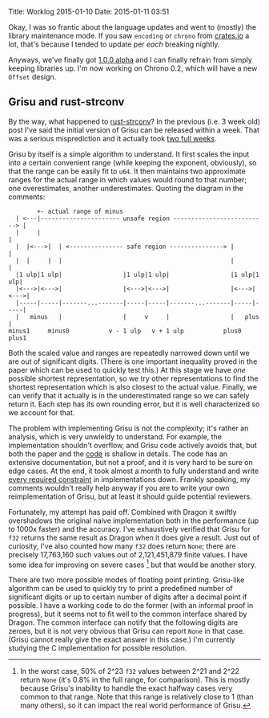 Title: Worklog 2015-01-10
Date: 2015-01-11 03:51

Okay, I was so frantic about the language updates and
went to (mostly) the library maintenance mode.
If you saw `encoding` or `chrono` from [crates.io] a lot,
that's because I tended to update per *each* breaking nightly.

Anyways, we've finally got [1.0.0 alpha] and
I can finally refrain from simply keeping libraries up.
I'm now working on Chrono 0.2, which will have a new `Offset` design.

[crates.io]: https://crates.io/
[1.0.0 alpha]: http://blog.rust-lang.org/2015/01/09/Rust-1.0-alpha.html

## Grisu and rust-strconv

By the way, what happened to [rust-strconv]?
In the previous (i.e. 3 week old) post
I've said the initial version of Grisu can be released within a week.
That was a serious misprediction and it actually took [two full weeks].

[rust-strconv]: https://github.com/lifthrasiir/rust-strconv/
[two full weeks]: https://github.com/lifthrasiir/rust-strconv/commit/81e4f157b90191ef335c2ad692e7ebd34221a367

Grisu by itself is a simple algorithm to understand.
It first scales the input into a certain convenient range
(while keeping the exponent, obviously),
so that the range can be easily fit to `u64`.
It then maintains two approximate ranges
for the actual range in which values would round to that number;
one overestimates, another underestimates.
Quoting the diagram in the comments:

~~~~
        +- actual range of minus
  | <---|---------------------- unsafe region --------------------------> |
  |     |                                                                 |
  |  |<--->|  | <--------------- safe region ---------------> |           |
  |  |     |  |                                               |           |
  |1 ulp|1 ulp|                 |1 ulp|1 ulp|                 |1 ulp|1 ulp|
  |<--->|<--->|                 |<--->|<--->|                 |<--->|<--->|
  |-----|-----|-------...-------|-----|-----|-------...-------|-----|-----|
  |   minus   |                 |     v     |                 |   plus    |
minus1     minus0           v - 1 ulp   v + 1 ulp           plus0       plus1
~~~~

Both the scaled value and ranges are repeatedly narrowed down
until we are out of significant digits.
(There is one important inequality proved in the paper
which can be used to quickly test this.)
At this stage we have *one* possible shortest representation,
so we try other representations to find the shortest representation
which is also closest to the actual value.
Finally, we can verify that it actually is in the underestimated range
so we can safely return it.
Each step has its own rounding error,
but it is well characterized so we account for that.

The problem with implementing Grisu is not the complexity;
it's rather an analysis, which is very unwieldy to understand.
For example, the implementation shouldn't overflow,
and Grisu code actively avoids that,
but both the paper and the [code][fast-dtoa] is shallow in details.
The code has an extensive documentation, but not a proof,
and it is very hard to be sure on edge cases.
At the end, it took almost a month to fully understand and write
[every required constraint][format_shortest_opt] in implementations down.
Frankly speaking, my comments wouldn't really help anyway
if you are to write your own reimplementation of Grisu,
but at least it should guide potential reviewers.

[fast-dtoa]: https://github.com/v8/v8-git-mirror/blob/master/src/fast-dtoa.cc
[format_shortest_opt]: https://github.com/lifthrasiir/rust-strconv/blob/5cbbb53/src/flt2dec/strategy/grisu.rs#L212-L476

Fortunately, my attempt has paid off.
Combined with Dragon it swiftly overshadows the original naive implementation
both in the performance (up to 1000x faster) and the accuracy.
I've exhaustively verified that
Grisu for `f32` returns the same result as Dragon when it does give a result.
Just out of curiosity, I've also counted how many `f32` does return `None`;
there are precisely 17,763,160 such values out of 2,121,451,879 finite values.
I have some idea for improving on severe cases [^1]
but that would be another story.

[^1]: In the worst case, 50% of 2^23 `f32` values between 2^21 and 2^22
      return `None` (it's 0.8% in the full range, for comparison).
      This is mostly because Grisu's inability to handle
      the exact halfway cases very common to that range.
      Note that this range is relatively close to 1 (than many others),
      so it can impact the real world performance of Grisu.

There are two more possible modes of floating point printing.
Grisu-like algorithm can be used to quickly try to print
a predefined number of significant digits
or up to certain number of digits after a decimal point if possible.
I have a working code to do the former (with an informal proof in progress),
but it seems not to fit well to the common interface shared by Dragon.
The common interface can notify that the following digits are zeroes,
but it is not very obvious that Grisu can report `None` in that case.
(Grisu cannot really give the exact answer in this case.)
I'm currently studying the C implementation for possible resolution.

